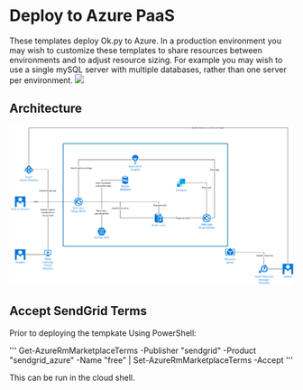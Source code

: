 # Deploy to Azure PaaS

These templates deploy Ok.py to Azure. In a production environment you may wish to customize these templates to share resources between environments and to adjust resource sizing. For example you may wish to use a single mySQL server with multiple databases, rather than one server per environment.
<a href="https://portal.azure.com/#create/Microsoft.Template/uri/https%3A%2F%2Fraw.githubusercontent.com%2Ficokpy%2Fok%2Fmaster%2Fazure%2Fpaas%2Fazure.deploy.json" target="_blank">
    <img src="http://azuredeploy.net/deploybutton.png"/>
</a>

## Architecture

![Azure PaaS Architecture](./img/architecture-diagram.png)


## Accept SendGrid Terms
Prior to deploying the tempkate 
Using PowerShell:

''' Get-AzureRmMarketplaceTerms -Publisher "sendgrid" -Product "sendgrid_azure" -Name "free" | Set-AzureRmMarketplaceTerms -Accept '''

This can be run in the cloud shell.



